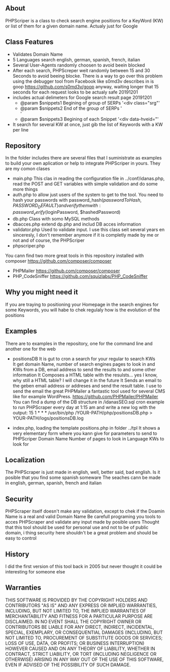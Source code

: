 ## About
PHPScriper is a class to check search engine positions for a KeyWord (KW) or list of them for a given domain name. Actualy just for Google

## Class Features
- Validates Domain Name
- 5 Languages search english, german, spanish, french, italian
- Several User-Agents randomly choosen to avoid beein blocked
- After each search, PHPScreper weit randomly between 15 and 30 Seconds to avoid beeing blocke. There is a way to go over this problem using the debugger tool      from Facebook like s0md3v describes in is goop https://github.com/s0md3v/goop
  anyway, waiting longer that 15 seconds for each request looks to be actualy safe 20191201
- includes actual delimeters for Google search result page 20191201
     * @param $snippets1 Begining of group of SERPs '<div class="srg"'
     * @param $snippets2 End of the group of SERPs  '<div id="extrares">'
     * @param $snippets3 Begining of each Snippet   '<div data-hveid="' 
- It search for several KW at once, just gib the list of Keywords with a KW per line

## Repository
In the folder includes there are several files that I suministrate as examples to build your own aplication or help to integrate PHPScriper in yours. They are my comon clases
- main.php      This clas in reading the configuration file in ../conf/idanas.php, read the POST and GET variables with simple validation and do some more things
- auth.php      to allow just users of the system to get to the tool. You need to hash your passwords with 
                    password_hash($passwordToHash, PASSWORD_DEFAULT)
                and verify them with:
                    password_verify($loginPassword, $hashedPassword)
- db.php        Class with somo MySQL methods
- dbacces.php   extend dp.php and includ DB acces information
- validator.php Used to validate input. I use this class seit several years en sinceresly, I don't remember anymore if it is completly made by me or not
and of course, the PHPScriper
- phpscriper.php

You cann find two more great tools in this repository installed with composer https://github.com/composer/composer
- PHPMailer       https://github.com/composer/composer
- PHP_CodeSniffer https://github.com/squizlabs/PHP_CodeSniffer

## Why you might need it
If you are traying to positioning your Homepage in the search engines for some Keywords, you will habe to chek regulaly how is the evolution of the positions

## Examples
There are to examples in the repository, one for the command line and another one for the web
- positionsDB   It is gut to cron a search for your regular to search KWs   
    It get domain Name, number of search engines pages to look in and KWs from a DB, email address to send the results to and some other information
    It Composes a HTML table with the resulsts... yes I know, why still a HTML table? I will change it in the future
    It Sends an email to the geben email address or addreses and send the result table. I use to send the email the great PHPMailer a fantastic tool used for several CMS like for example WordPress. https://github.com/PHPMailer/PHPMailer
    You can find a dump of the DB structure in /idanasSEO.sql
    cron example to run PHPScraper every day at 1:15 am and write a new log with the output:
        15 1 * * * /usr/bin/php /YOUR-PATH/php/positionsDB.php > YOUR-PATH/logs/positionsDB.log


- index.php, loading the template positions.php in folder ../tpl
    It shows a very elementary form where you kann give for parameters to send to PHPScriper
        Domain Name
        Number of pages to look in
        Language
        KWs to look for

## Localization
The PHPScraper is just made in english, well, better said, bad english. Is it posible that you find some spanish someware
The seaches cann be made in english, german, spanish, french and italian

## Security
PHPScraper itself doesn't make any validation, except to chek if the Doamin Name is a real and valid Domain Name
Be carefull programing you tools to acces PHPScraper and validate any input made by posible users
Thought that this tool should be used for personal use and not to be of public domain, i thing security here shouldn't be a great problem and should be easy to control

## History
I did the first version of this tool back in 2005 but never thought it could be interesting for someone else

## Warranties
THIS SOFTWARE IS PROVIDED BY THE COPYRIGHT HOLDERS AND CONTRIBUTORS "AS IS" AND
ANY EXPRESS OR IMPLIED WARRANTIES, INCLUDING, BUT NOT LIMITED TO, THE IMPLIED
WARRANTIES OF MERCHANTABILITY AND FITNESS FOR A PARTICULAR PURPOSE ARE
DISCLAIMED. IN NO EVENT SHALL THE COPYRIGHT OWNER OR CONTRIBUTORS BE LIABLE FOR ANY
DIRECT, INDIRECT, INCIDENTAL, SPECIAL, EXEMPLARY, OR CONSEQUENTIAL DAMAGES
(INCLUDING, BUT NOT LIMITED TO, PROCUREMENT OF SUBSTITUTE GOODS OR SERVICES;
LOSS OF USE, DATA, OR PROFITS; OR BUSINESS INTERRUPTION) HOWEVER CAUSED AND
ON ANY THEORY OF LIABILITY, WHETHER IN CONTRACT, STRICT LIABILITY, OR TORT
(INCLUDING NEGLIGENCE OR OTHERWISE) ARISING IN ANY WAY OUT OF THE USE OF THIS
SOFTWARE, EVEN IF ADVISED OF THE POSSIBILITY OF SUCH DAMAGE.
